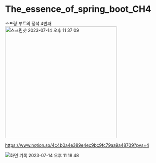 # The_essence_of_spring_boot_CH4
스프링 부트의 정석 4번째
<img width="361" alt="스크린샷 2023-07-14 오후 11 37 09" src="https://github.com/jinyongyun/The_essence_of_spring_boot_CH4/assets/102133961/f2462ae1-20b2-4a39-8fd3-7e431a6578c8">


https://www.notion.so/4c4b0a4e389e4ec9bc9fc79aa9a48709?pvs=4

![화면 기록 2023-07-14 오후 11 18 48](https://github.com/jinyongyun/The_essence_of_spring_boot_CH4/assets/102133961/a0810a13-19d4-42f2-8a22-c88350ea29c8)

